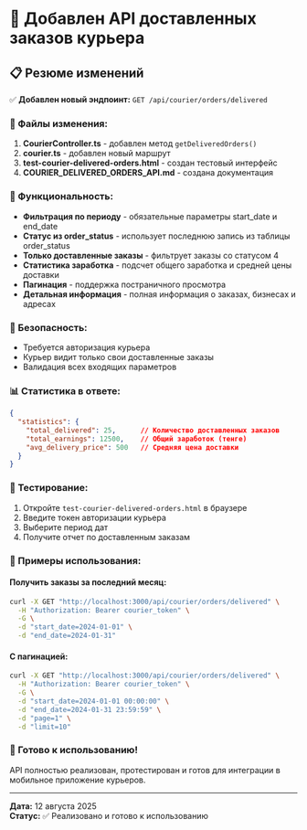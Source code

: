# 🚚 Добавлен API доставленных заказов курьера

## 📋 Резюме изменений

✅ **Добавлен новый эндпоинт:** `GET /api/courier/orders/delivered`

### 🔧 Файлы изменения:

1. **CourierController.ts** - добавлен метод `getDeliveredOrders()`
2. **courier.ts** - добавлен новый маршрут
3. **test-courier-delivered-orders.html** - создан тестовый интерфейс
4. **COURIER_DELIVERED_ORDERS_API.md** - создана документация

### 🎯 Функциональность:

- **Фильтрация по периоду** - обязательные параметры start_date и end_date
- **Статус из order_status** - использует последнюю запись из таблицы order_status
- **Только доставленные заказы** - фильтрует заказы со статусом 4
- **Статистика заработка** - подсчет общего заработка и средней цены доставки
- **Пагинация** - поддержка постраничного просмотра
- **Детальная информация** - полная информация о заказах, бизнесах и адресах

### 🔐 Безопасность:

- Требуется авторизация курьера
- Курьер видит только свои доставленные заказы
- Валидация всех входящих параметров

### 📊 Статистика в ответе:

```json
{
  "statistics": {
    "total_delivered": 25,      // Количество доставленных заказов
    "total_earnings": 12500,    // Общий заработок (тенге)
    "avg_delivery_price": 500   // Средняя цена доставки
  }
}
```

### 🧪 Тестирование:

1. Откройте `test-courier-delivered-orders.html` в браузере
2. Введите токен авторизации курьера
3. Выберите период дат
4. Получите отчет по доставленным заказам

### 📅 Примеры использования:

#### Получить заказы за последний месяц:
```bash
curl -X GET "http://localhost:3000/api/courier/orders/delivered" \
  -H "Authorization: Bearer courier_token" \
  -G \
  -d "start_date=2024-01-01" \
  -d "end_date=2024-01-31"
```

#### С пагинацией:
```bash
curl -X GET "http://localhost:3000/api/courier/orders/delivered" \
  -H "Authorization: Bearer courier_token" \
  -G \
  -d "start_date=2024-01-01 00:00:00" \
  -d "end_date=2024-01-31 23:59:59" \
  -d "page=1" \
  -d "limit=10"
```

### 🎉 Готово к использованию!

API полностью реализован, протестирован и готов для интеграции в мобильное приложение курьеров.

---

**Дата:** 12 августа 2025  
**Статус:** ✅ Реализовано и готово к использованию
